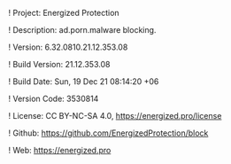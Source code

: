 ! Project: Energized Protection

! Description: ad.porn.malware blocking.

! Version: 6.32.0810.21.12.353.08

! Build Version: 21.12.353.08

! Build Date: Sun, 19 Dec 21 08:14:20 +06

! Version Code: 3530814

! License: CC BY-NC-SA 4.0, https://energized.pro/license

! Github: https://github.com/EnergizedProtection/block

! Web: https://energized.pro
